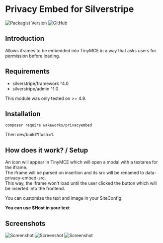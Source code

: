 # Privacy Embed for Silverstripe

![Packagist Version](https://img.shields.io/packagist/v/WakeWorks/PrivacyEmbed?style=flat-square)
![GitHub](https://img.shields.io/github/license/WakeWorks/PrivacyEmbed?style=flat-square)

## Introduction

Allows iframes to be embedded into TinyMCE in a way that asks users for permission before loading.

## Requirements

* silverstripe/framework ^4.0
* silverstripe/admin ^1.0

This module was only tested on >= 4.9.

## Installation

```
composer require wakeworks/privacyembed
```

Then dev/build?flush=1.

## How does it work? / Setup

An icon will appear in TinyMCE which will open a modal with a textarea for the iframe.<br>
The iframe will be parsed on insertion and its src will be renamed to data-privacy-embed-src.<br>
This way, the iframe won't load until the user clicked the button which will be inserted into the frontend.

You can customize the text and image in your SiteConfig.

**You can use $Host in your text**

## Screenshots

![Screenshot](https://zazama.de/assets/Uploads/privacyembedtinymce.png)
![Screenshot](https://zazama.de/assets/Uploads/privacyembedmodal.png)
![Screenshot](https://zazama.de/assets/Uploads/privacyembediframe.png)

